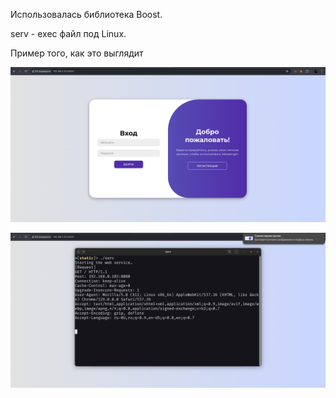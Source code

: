 Использовалась библиотека Boost.

serv - exec файл под Linux.

Пример того, как это выглядит

![1](https://github.com/Grokir/cpp_web_server/blob/main/screenshots/1.png)

![2](https://github.com/Grokir/cpp_web_server/blob/main/screenshots/2.png)
